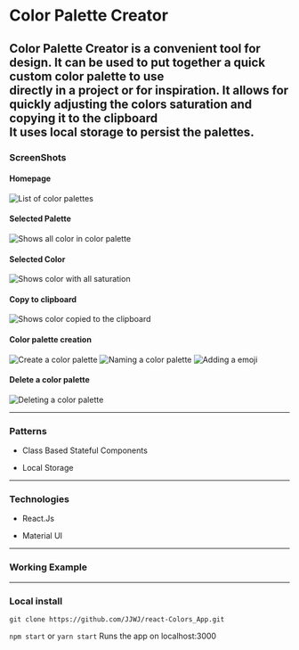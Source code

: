# Color Palette Creator

Color Palette Creator is a convenient tool for design. It can be used to put together a quick custom color palette to use  
directly in a project or for inspiration. It allows for quickly adjusting the colors saturation and copying it to the clipboard  
It uses local storage to persist the palettes.
---

### ScreenShots
#### Homepage
![List of color palettes](./screenshots/Home.png)
#### Selected Palette
![Shows all color in color palette](./screenshots/Palette.png)
#### Selected Color
![Shows color with all saturation](./screenshots/Color.png)
#### Copy to clipboard
![Shows color copied to the clipboard](./screenshots/Copy.png)
#### Color palette creation
![Create a color palette](./screenshots/Create.png)
![Naming a color palette](./screenshots/Name.png)
![Adding a emoji](./screenshots/Emoji.png)
#### Delete a color palette
![Deleting a color palette](./screenshots/Delete.png)

---

### Patterns

* Class Based Stateful Components

* Local Storage
---

### Technologies

* React.Js

* Material UI

---

### Working Example 

<!-- [CampCritic](https://frozen-plains-12452.herokuapp.com/home) -->


---

### Local install

```
git clone https://github.com/JJWJ/react-Colors_App.git
```
`npm start` or `yarn start`
Runs the app on localhost:3000


